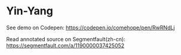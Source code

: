 # Yin-Yang

See demo on Codepen: https://codepen.io/comehope/pen/RwRNdLj

Read annotated source on Segmentfault(zh-cn): https://segmentfault.com/a/1190000037425052
